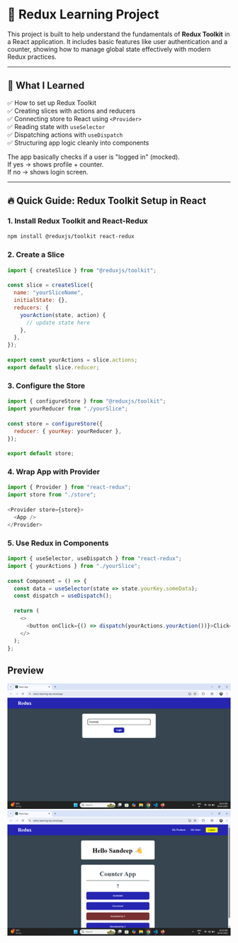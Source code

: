 # 🧠 Redux Learning Project

This project is built to help understand the fundamentals of **Redux Toolkit** in a React application. It includes basic features like user authentication and a counter, showing how to manage global state effectively with modern Redux practices.

---

## 📖 What I Learned

✅ How to set up Redux Toolkit  
✅ Creating slices with actions and reducers  
✅ Connecting store to React using `<Provider>`  
✅ Reading state with `useSelector`  
✅ Dispatching actions with `useDispatch`  
✅ Structuring app logic cleanly into components  

The app basically checks if a user is "logged in" (mocked).  
If yes → shows profile + counter.  
If no → shows login screen.

---

## 🔥 Quick Guide: Redux Toolkit Setup in React

### 1. Install Redux Toolkit and React-Redux

```bash
npm install @reduxjs/toolkit react-redux
```

### 2. Create a Slice

```js
import { createSlice } from "@reduxjs/toolkit";

const slice = createSlice({
  name: "yourSliceName",
  initialState: {},
  reducers: {
    yourAction(state, action) {
      // update state here
    },
  },
});

export const yourActions = slice.actions;
export default slice.reducer;
```

### 3. Configure the Store

```js
import { configureStore } from "@reduxjs/toolkit";
import yourReducer from "./yourSlice";

const store = configureStore({
  reducer: { yourKey: yourReducer },
});

export default store;
```

### 4. Wrap App with Provider

```js
import { Provider } from "react-redux";
import store from "./store";

<Provider store={store}>
  <App />
</Provider>
```

### 5. Use Redux in Components

```js
import { useSelector, useDispatch } from "react-redux";
import { yourActions } from "./yourSlice";

const Component = () => {
  const data = useSelector(state => state.yourKey.someData);
  const dispatch = useDispatch();

  return (
    <>
      <button onClick={() => dispatch(yourActions.yourAction())}>Click</button>
    </>
  );
};
```

## Preview

<img src="./public/1.png" />
<img src="./public/2.png" />